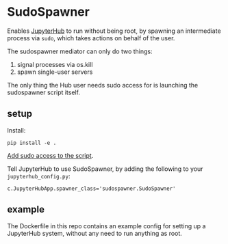 # SudoSpawner

Enables [JupyterHub](https://github.com/jupyter/jupyterhub) to run without being root,
by spawning an intermediate process via `sudo`, which takes actions on behalf of the user.

The sudospawner mediator can only do two things:

1. signal processes via os.kill
2. spawn single-user servers

The only thing the Hub user needs sudo access for is launching the sudospawner script itself.

## setup

Install:

    pip install -e .

[Add sudo access to the script](https://github.com/jupyter/jupyterhub/wiki/Using-sudo-to-run-the-server-as-non-root).

Tell JupyterHub to use SudoSpawner, by adding the following to your `jupyterhub_config.py`:

    c.JupyterHubApp.spawner_class='sudospawner.SudoSpawner'

## example

The Dockerfile in this repo contains an example config for setting up a JupyterHub system,
without any need to run anything as root.
